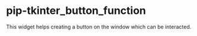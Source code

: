 # pip-tkinter_button_function
 This widget helps creating a button on the window which can be interacted. 
